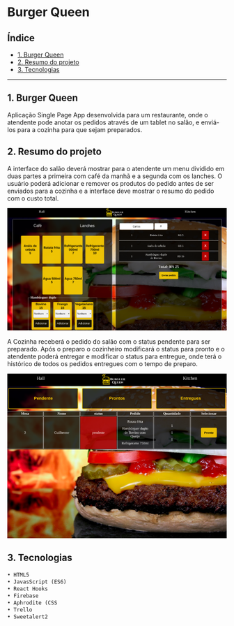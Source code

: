# Burger Queen

## Índice

* [1. Burger Queen](#1-Burger-Queen)
* [2. Resumo do projeto](#2-resumo-do-projeto)
* [3. Tecnologias](#3-Tecnologias)

***

## 1. Burger Queen

Aplicação Single Page App desenvolvida para um restaurante, onde o atendente pode anotar os pedidos através de um tablet no salão, e enviá-los para a cozinha para que sejam preparados.

## 2. Resumo do projeto

A interface do salão deverá mostrar para o atendente um menu dividido em duas partes a primeira com café da manhã e a segunda com os lanches. O usuário poderá adicionar e remover os produtos do pedido antes de ser enviados para a cozinha e a interface deve mostrar o resumo do pedido com o custo total.

![Hall](./src/img/hall.png)



A Cozinha receberá o pedido do salão com o status pendente para ser preparado. Após o preparo o cozinheiro modificará o status para pronto e o atendente poderá entregar e modificar o status para entregue, onde terá o histórico de todos os pedidos entregues com o tempo de preparo.

![Kitchen](./src/img/kitchen.png)

## 3. Tecnologias

    • HTML5
    • JavasScript (ES6)
    • React Hooks
    • Firebase
    • Aphrodite (CSS
    • Trello
    • Sweetalert2